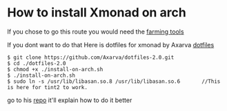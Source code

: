 # How to install Xmonad on arch

If you chose to go this route you would need the [farming tools](https://xmonad.org/INSTALL.html)

If you dont want to do that Here is dotfiles for xmonad by Axarva [dotfiles](https://github.com/Axarva/dotfiles-2.0)
~~~
$ git clone https://github.com/Axarva/dotfiles-2.0.git
$ cd ./dotfiles-2.0
$ chmod +x ./install-on-arch.sh
$ ./install-on-arch.sh
$ sudo ln -s /usr/lib/libasan.so.8 /usr/lib/libasan.so.6       //This is here for tint2 to work.
~~~
go to his [repo](https://github.com/Axarva/dotfiles-2.0) it'll explain how to do it better
